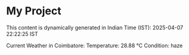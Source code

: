# My Project

This content is dynamically generated in Indian Time (IST): 2025-04-07 22:22:25 IST


Current Weather in Coimbatore:
Temperature: 28.88 °C
Condition: haze
